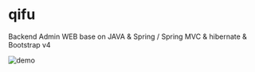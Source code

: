 # qifu
Backend Admin WEB base on JAVA & Spring / Spring MVC & hibernate & Bootstrap v4

<img alt="demo" src="https://raw.githubusercontent.com/billchen198318/qifu/master/doc/pic/001.png">
